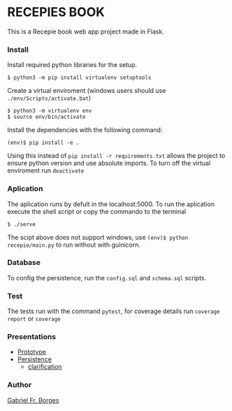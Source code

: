 # RECEPIES BOOK
This is a Recepie book web app project made in Flask.

### Install 
Install required python libraries for the setup.
```
$ python3 -m pip install virtualenv setuptools 
```
Create a virtual enviroment (windows users should use `./env/Scripts/activate.bat`)
```
$ python3 -m virtualenv env
$ source env/bin/activate
```
Install the dependencies with the following command:
```
(env)$ pip install -e .
```
Using this instead of `pip install -r requirements.txt` allows the project to ensure python version and use absolute imports.
To turn off the virtual enviroment run `deactivate`
### Aplication
The aplication runs by defult in the localhost:5000. To run the aplication execute the shell script or copy the commando to the terminal
```
$ ./serve
```
The scipt above does not support windows, use `(env)$ python recepie/main.py` to run without with guinicorn. 
### Database
To config the persistence, run the `config.sql` and `schema.sql` scripts.

### Test
The tests run with the command `pytest`, for coverage details run `coverage report` or `coverage` 

### Presentations
 * [Prototype](https://youtu.be/2MtCiCcfWuE)
 * [Persistence](https://youtu.be/rZ5X5Vafx8M)
    * [clarification](https://youtu.be/9HNnyOEnXLk)

### Author
[Gabriel Fr. Borges](https://github.com/gfborges)
